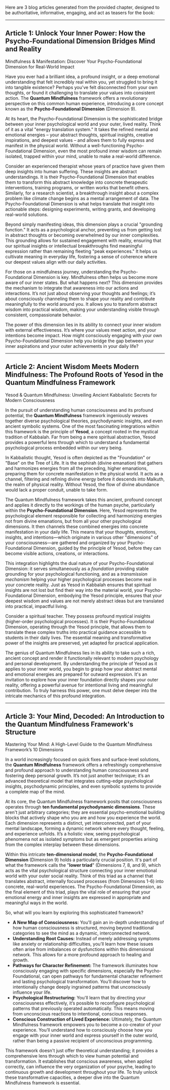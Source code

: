 Here are 3 blog articles generated from the provided chapter, designed to be authoritative, informative, engaging, and act as teasers for the book:

---

## Article 1: Unlock Your Inner Power: How the Psycho-Foundational Dimension Bridges Mind and Reality

 Mindfulness & Manifestation: Discover Your Psycho-Foundational Dimension for Real-World Impact

Have you ever had a brilliant idea, a profound insight, or a deep emotional understanding that felt incredibly real within you, yet struggled to bring it into tangible existence? Perhaps you've felt disconnected from your own thoughts, or found it challenging to translate your values into consistent action. The **Quantum Mindfulness** framework offers a revolutionary perspective on this common human experience, introducing a core concept known as the **Psycho-Foundational Dimension** (Dimension 9).

At its heart, the Psycho-Foundational Dimension is the sophisticated bridge between your inner psychological world and your outer, lived reality. Think of it as a vital "energy translation system." It takes the refined mental and emotional energies – your abstract thoughts, spiritual insights, creative inspirations, and deepest values – and allows them to fully express and manifest in the physical world. Without a well-functioning Psycho-Foundational Dimension, even the most profound inner wisdom can remain isolated, trapped within your mind, unable to make a real-world difference.

Consider an experienced therapist whose years of practice have given them deep insights into human suffering. These insights are abstract understandings. It is their Psycho-Foundational Dimension that enables them to transform this abstract knowledge into concrete therapeutic interventions, training programs, or written works that benefit others. Similarly, for a research scientist, a breakthrough insight about a complex problem like climate change begins as a mental arrangement of data. The Psycho-Foundational Dimension is what helps translate that insight into actionable steps: designing experiments, writing grants, and developing real-world solutions.

Beyond simply manifesting ideas, this dimension plays a crucial "grounding function." It acts as a psychological anchor, preventing us from getting lost in abstract thoughts or becoming overwhelmed by our inner complexities. This grounding allows for sustained engagement with reality, ensuring that our spiritual insights or intellectual breakthroughs find meaningful expression rather than remaining fleeting "peak experiences." It helps us cultivate meaning in everyday life, fostering a sense of coherence where our deepest values align with our daily activities.

For those on a mindfulness journey, understanding the Psycho-Foundational Dimension is key. Mindfulness often helps us become more aware of our inner states. But what happens next? This dimension provides the mechanism to integrate that awareness into our actions and interactions. It’s not just about observing your thoughts and feelings; it’s about consciously channeling them to shape your reality and contribute meaningfully to the world around you. It allows you to transform abstract wisdom into practical wisdom, making your understanding visible through consistent, compassionate behavior.

The power of this dimension lies in its ability to connect your inner wisdom with external effectiveness. It’s where your values meet action, and your intentions become impact. How might consciously engaging with your own Psycho-Foundational Dimension help you bridge the gap between your inner aspirations and your outer achievements in your daily life?

---

## Article 2: Ancient Wisdom Meets Modern Mindfulness: The Profound Roots of Yesod in the Quantum Mindfulness Framework

 Yesod & Quantum Mindfulness: Unveiling Ancient Kabbalistic Secrets for Modern Consciousness

In the pursuit of understanding human consciousness and its profound potential, the **Quantum Mindfulness** framework ingeniously weaves together diverse psychological theories, psychodynamic insights, and even ancient symbolic systems. One of the most fascinating integrations within this framework is the principle of **Yesod**, a concept rooted in the mystical tradition of Kabbalah. Far from being a mere spiritual abstraction, Yesod provides a powerful lens through which to understand a fundamental psychological process embedded within our very being.

In Kabbalistic thought, Yesod is often depicted as the "Foundation" or "Base" on the Tree of Life. It is the sephirah (divine emanation) that gathers and harmonizes energies from all the preceding, higher emanations, preparing them for concrete manifestation in the physical world. It acts as a channel, filtering and refining divine energy before it descends into Malkuth, the realm of physical reality. Without Yesod, the flow of divine abundance would lack a proper conduit, unable to take form.

The Quantum Mindfulness framework takes this ancient, profound concept and applies it directly to the workings of the human psyche, particularly within the **Psycho-Foundational Dimension**. Here, Yesod represents the psychological element responsible for collecting and harmonizing energies not from divine emanations, but from all your other psychological dimensions. It then channels these combined energies into concrete manifestation in your daily life. This means that your thoughts, emotions, insights, and intentions—which originate in various other "dimensions" of your consciousness—are gathered and organized by your Psycho-Foundational Dimension, guided by the principle of Yesod, before they can become visible actions, creations, or interactions.

This integration highlights the dual nature of your Psycho-Foundational Dimension: it serves simultaneously as a *foundation* providing stable grounding for your psychological functioning, and as a *transmission mechanism* helping your higher psychological processes become real in your concrete reality. Just as Yesod in Kabbalah ensures that spiritual insights are not lost but find their way into the material world, your Psycho-Foundational Dimension, embodying the Yesod principle, ensures that your deepest wisdom and values are not merely abstract ideas but are translated into practical, impactful living.

Consider a spiritual teacher. They possess profound mystical insights (higher-order psychological processes). It is their Psycho-Foundational Dimension, operating through the Yesod principle, that allows them to translate these complex truths into practical guidance accessible to students in their daily lives. The essential meaning and transformative power of the insights are preserved, yet adapted for practical application.

The genius of Quantum Mindfulness lies in its ability to take such a rich, ancient concept and render it functionally relevant to modern psychology and personal development. By understanding the principle of Yesod as it applies to your inner world, you begin to grasp how your abstract mental and emotional energies are prepared for outward expression. It's an invitation to explore how your inner foundation directly shapes your outer reality, offering a powerful avenue for intentional living and meaningful contribution. To truly harness this power, one must delve deeper into the intricate mechanics of this profound integration.

---

## Article 3: Your Mind, Decoded: An Introduction to the Quantum Mindfulness Framework's Structure

 Mastering Your Mind: A High-Level Guide to the Quantum Mindfulness Framework’s 10 Dimensions

In a world increasingly focused on quick fixes and surface-level solutions, the **Quantum Mindfulness** framework offers a refreshingly comprehensive and profound approach to understanding human consciousness and fostering deep personal growth. It’s not just another technique; it’s an advanced theoretical model that integrates cutting-edge psychological insights, psychodynamic principles, and even symbolic systems to provide a complete map of the mind.

At its core, the Quantum Mindfulness framework posits that consciousness operates through **ten fundamental psychodynamic dimensions**. These aren't just arbitrary categories; they are essential psycho-emotional building blocks that actively shape who you are and how you experience the world. Each dimension represents a distinct, yet interconnected, part of your mental landscape, forming a dynamic network where every thought, feeling, and experience unfolds. It’s a holistic view, seeing psychological phenomena not as isolated symptoms but as emergent properties arising from the complex interplay between these dimensions.

Within this intricate **ten-dimensional model**, the **Psycho-Foundational Dimension** (Dimension 9) holds a particularly crucial position. It's part of what the framework calls the "**lower triad**" (Dimensions 7, 8, and 9), which acts as the vital psychological structure connecting your inner emotional world with your outer social reality. Think of this triad as a channel that translates abstract, internally focused processes (from Dimensions 1-6) into concrete, real-world experiences. The Psycho-Foundational Dimension, as the final element of this triad, plays the vital role of ensuring that your emotional energy and inner insights are expressed in appropriate and meaningful ways in the world.

So, what will you learn by exploring this sophisticated framework?
*   **A New Map of Consciousness:** You'll gain an in-depth understanding of how human consciousness is structured, moving beyond traditional categories to see the mind as a dynamic, interconnected network.
*   **Understanding Root Causes:** Instead of merely addressing symptoms like anxiety or relationship difficulties, you’ll learn how these issues often arise from imbalances or dysfunctions within this dimensional network. This allows for a more profound approach to healing and growth.
*   **Pathways for Character Refinement:** The framework illuminates how consciously engaging with specific dimensions, especially the Psycho-Foundational, can open pathways for fundamental character refinement and lasting psychological transformation. You’ll discover how to intentionally change deeply ingrained patterns that unconsciously influence your life.
*   **Psychological Restructuring:** You'll learn that by directing your consciousness effectively, it’s possible to reconfigure psychological patterns that previously operated automatically. This means moving from unconscious reactions to intentional, conscious responses.
*   **Conscious Construction of Lived Experience:** Ultimately, the Quantum Mindfulness framework empowers you to become a co-creator of your experience. You’ll understand how to consciously choose how you engage with your inner world and express yourself in the outer world, rather than being a passive recipient of unconscious programming.

This framework doesn't just offer theoretical understanding; it provides a comprehensive lens through which to view human potential and transformation. It establishes that conscious awareness, when applied correctly, can influence the very organization of your psyche, leading to continuous growth and development throughout your life. To truly unlock these transformative capacities, a deeper dive into the Quantum Mindfulness framework is essential.